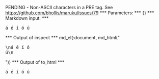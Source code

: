 PENDING - Non-ASCII characters in a PRE tag. See https://github.com/bhollis/maruku/issues/79
*** Parameters: ***
{}
*** Markdown input: ***
<pre>
á é í ó ú
</pre>
*** Output of inspect ***
md_el(:document, md_html("<pre>\ná é í ó ú\n</pre>"))
*** Output of to_html ***
<pre>
á é í ó ú
</pre>
